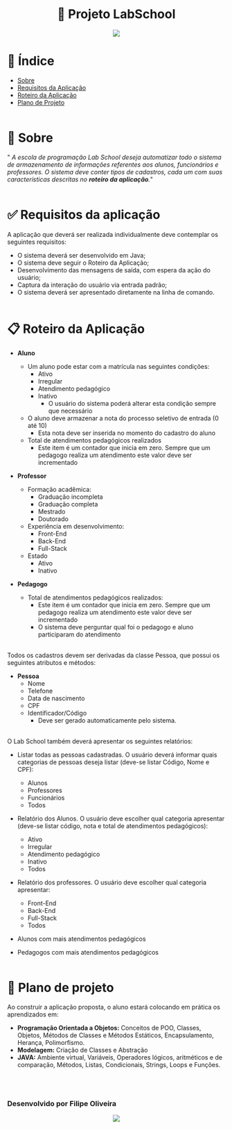 <h1 align='center'> 🚀 Projeto LabSchool</h1>
<div align='center'>
    <a href='https://www.java.com/en/'>
        <img src='https://img.shields.io/badge/java-%23ED8B00.svg?style=for-the-badge&logo=openjdk&logoColor=white'>
        </img>
    </a>
</div>

# 📰 Índice

- [Sobre](#-Sobre)
- [Requisitos da Aplicação](#-Requisitos-da-Aplicação)
- [Roteiro da Aplicação](#-Roteiro-da-Aplicação)
- [Plano de Projeto](#-Plano-de-Projeto)
<br></br>

# 📃 Sobre
" *A escola de programação Lab School deseja automatizar todo o sistema de armazenamento de informações referentes aos alunos, funcionários e professores. O sistema deve conter tipos de cadastros, cada um com suas características descritas no **roteiro da aplicação**.*"
<br></br>

# ✅ Requisitos da aplicação
A aplicação que deverá ser realizada individualmente deve contemplar os seguintes requisitos:
- O sistema deverá ser desenvolvido em Java;
- O sistema deve seguir o Roteiro da Aplicação;
- Desenvolvimento das mensagens de saída, com espera da ação do usuário;
- Captura da interação do usuário via entrada padrão;
- O sistema deverá ser apresentado diretamente na linha de comando.
<br></br>

# 📋 Roteiro da Aplicação
- **Aluno**
    - Um aluno pode estar com a matrícula nas seguintes condições:
        - Ativo
        - Irregular
        - Atendimento pedagógico
        - Inativo
            - O usuário do sistema poderá alterar esta condição sempre que necessário
    - O aluno deve armazenar a nota do processo seletivo de entrada (0 até 10)
        - Esta nota deve ser inserida no momento do cadastro do aluno
    - Total de atendimentos pedagógicos realizados
        - Este item é um contador que inicia em zero. Sempre que um pedagogo realiza um atendimento este valor deve ser incrementado

- **Professor**
    - Formação acadêmica:
        - Graduação incompleta
        - Graduação completa
        - Mestrado
        - Doutorado
    -   Experiência em desenvolvimento:
        - Front-End
        - Back-End
        - Full-Stack
    - Estado
        -   Ativo
        -   Inativo

- **Pedagogo**
    - Total de atendimentos pedagógicos realizados:
        - Este item é um contador que inicia em zero. Sempre que um pedagogo realiza um atendimento este valor deve ser incrementado
        - O sistema deve perguntar qual foi o pedagogo e aluno participaram do atendimento
<br></br>

Todos os cadastros devem ser derivadas da classe Pessoa, que possui os seguintes atributos e métodos:
- **Pessoa**
    - Nome
    - Telefone
    - Data de nascimento
    - CPF
    - Identificador/Código
        - Deve ser gerado automaticamente pelo sistema.
<br></br>

O Lab School também deverá apresentar os seguintes relatórios:

- Listar todas as pessoas cadastradas. O usuário deverá informar quais categorias de pessoas deseja listar (deve-se listar Código, Nome e CPF):
    - Alunos
    - Professores
    - Funcionários
    - Todos

- Relatório dos Alunos. O usuário deve escolher qual categoria apresentar  (deve-se listar código, nota e total de atendimentos pedagógicos):
    - Ativo
    - Irregular
    - Atendimento pedagógico
    - Inativo
    - Todos

- Relatório dos professores. O usuário deve escolher qual categoria apresentar:
    - Front-End
    - Back-End
    - Full-Stack
    - Todos

- Alunos com mais atendimentos pedagógicos
- Pedagogos com mais atendimentos pedagógicos
<br></br>

# 💭 Plano de projeto

Ao construir a aplicação proposta, o aluno estará colocando em prática os aprendizados em:
- **Programação Orientada a Objetos:** Conceitos de POO, Classes, Objetos, Métodos de Classes e Métodos Estáticos, Encapsulamento, Herança, Polimorfismo.
- **Modelagem:** Criação de Classes e Abstração
- **JAVA:** Ambiente virtual, Variáveis, Operadores lógicos, aritméticos e de comparação, Métodos, Listas, Condicionais, Strings, Loops e Funções.

<br></br>
### Desenvolvido por **Filipe Oliveira** 
<div align="center">
<a href='https://www.linkedin.com/in/faosoliveira/'>
    <img src='https://img.shields.io/badge/linkedin-%230077B5.svg?style=for-the-badge&logo=linkedin&logoColor=white'></img></a></div>





